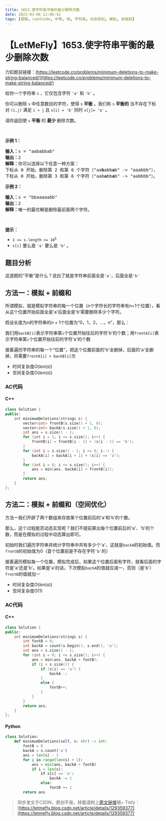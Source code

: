 ```yaml
---
title: 1653.使字符串平衡的最少删除次数
date: 2023-03-06 12:06:42
tags: [题解, LeetCode, 中等, 栈, 字符串, 动态规划, 模拟, 前缀和]
---
```


# 【LetMeFly】1653.使字符串平衡的最少删除次数

力扣题目链接：[https://leetcode.cn/problems/minimum-deletions-to-make-string-balanced/](https://leetcode.cn/problems/minimum-deletions-to-make-string-balanced/)

<p>给你一个字符串 <code>s</code> ，它仅包含字符 <code>'a'</code> 和 <code>'b'</code>​​​​ 。</p>

<p>你可以删除 <code>s</code> 中任意数目的字符，使得 <code>s</code> <strong>平衡</strong> 。我们称 <code>s</code> <strong>平衡的</strong> 当不存在下标对 <code>(i,j)</code> 满足 <code>i < j</code> 且 <code>s[i] = 'b'</code> 同时 <code>s[j]= 'a'</code> 。</p>

<p>请你返回使 <code>s</code> <strong>平衡</strong> 的 <strong>最少</strong> 删除次数。</p>

<p> </p>

<p><strong>示例 1：</strong></p>

<pre>
<b>输入：</b>s = "aababbab"
<b>输出：</b>2
<b>解释：</b>你可以选择以下任意一种方案：
下标从 0 开始，删除第 2 和第 6 个字符（"aa<strong>b</strong>abb<strong>a</strong>b" -> "aaabbb"），
下标从 0 开始，删除第 3 和第 6 个字符（"aab<strong>a</strong>bb<strong>a</strong>b" -> "aabbbb"）。
</pre>

<p><strong>示例 2：</strong></p>

<pre>
<b>输入：</b>s = "bbaaaaabb"
<b>输出：</b>2
<b>解释：</b>唯一的最优解是删除最前面两个字符。
</pre>

<p> </p>

<p><strong>提示：</strong></p>

<ul>
	<li><code>1 <= s.length <= 10<sup>5</sup></code></li>
	<li><code>s[i]</code> 要么是 <code>'a'</code> 要么是 <code>'b'</code>​<strong> </strong>。​</li>
</ul>


## 题目分析

这道题的“平衡”是什么？说白了就是字符串前面全是```'a'```，后面全是```'b'```

## 方法一：模拟 + 前缀和

所谓模拟，就是模拟字符串的每一个位置（n个字符长的字符串有n+1个位置），看从这个位置开始前面全是'a'后面全是'b'需要删除多少个字符。

假设长度为$n$的字符串的$n+1$个位置为“0，1，2，...，n”，那么：

我们用```backB[i]```表示字符串第```i```个位置开始往后的字符'b'的个数；用```frontA[i]```表示字符串第```i```个位置开始往前的字符'a'的个数

接着遍历字符串的每一个“位置”，把这个位置前面的'b'全删掉，后面的'a'全删掉，共需要```frontA[i] + backB[i]```次

+ 时间复杂度$O(len(s))$
+ 空间复杂度$O(len(s))$

### AC代码

#### C++

```cpp
class Solution {
public:
    int minimumDeletions(string& s) {
        vector<int> frontB(s.size() + 1, 0);
        vector<int> backA(s.size() + 1, 0);
        int ans = s.size() - 1;
        for (int i = 1; i <= s.size(); i++) {
            frontB[i] = frontB[i - 1] + (s[i - 1] == 'b');
        }
        for (int i = s.size() - 1; i >= 0; i--) {
            backA[i] = backA[i + 1] + (s[i] == 'a');
        }
        for (int i = 0; i <= s.size(); i++) {
            ans = min(ans, backA[i] + frontB[i]);
        }
        return ans;
    }
};
```

## 方法二：模拟 + 前缀和（空间优化）

方法一我们开辟了两个数组来存放某个位置前后的'a'和'b'的个数。

那么，这个过程能否动态实现呢？我们不提前算出每个位置前后的'a'、'b'的个数，而是在模拟的过程中动态算出即可。

初始时我们遍历字符串并统计字符串中共有多少个'a'，这就是```backA```的初始值。而```frontB```的初始值为$0$（首个位置前是不存在字符```'b'```的）

接着遍历模拟每一个位置，模拟完成后，如果这个位置后面有字符，就看后面的字符是'a'还是'b'。如果是'a'的话，下次模拟```backA```的值就应减一，否则（是'b'）```frontB```的值就加一

+ 时间复杂度$O(len(s))$
+ 空间复杂度$O(1)$

### AC代码

#### C++

```cpp
class Solution {
public:
    int minimumDeletions(string& s) {
        int fontB = 0;
        int backA = count(s.begin(), s.end(), 'a');
        int ans = s.size() - 1;
        for (int i = 0; i <= s.size(); i++) {
            ans = min(ans, backA + fontB);
            if (i < s.size()) {
                if (s[i] == 'a') {
                    backA--;
                }
                else {
                    fontB++;
                }
            }
        }
        return ans;        
    }
};
```

#### Python

```python
class Solution:
    def minimumDeletions(self, s: str) -> int:
        fontB = 0
        backA = s.count('a')
        ans = len(s) - 1
        for i in range(len(s) + 1):
            ans = min(ans, backA + fontB)
            if i < len(s):
                if s[i] == 'a':
                    backA -= 1
                else:
                    fontB += 1
        return ans
```

> 同步发文于CSDN，原创不易，转载请附上[原文链接](https://blog.letmefly.xyz/2023/03/06/LeetCode%201653.%E4%BD%BF%E5%AD%97%E7%AC%A6%E4%B8%B2%E5%B9%B3%E8%A1%A1%E7%9A%84%E6%9C%80%E5%B0%91%E5%88%A0%E9%99%A4%E6%AC%A1%E6%95%B0/)哦~
> Tisfy：[https://letmefly.blog.csdn.net/article/details/129359377](https://letmefly.blog.csdn.net/article/details/129359377)
